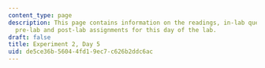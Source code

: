 ```yaml
---
content_type: page
description: This page contains information on the readings, in-lab questions, and
  pre-lab and post-lab assignments for this day of the lab.
draft: false
title: Experiment 2, Day 5
uid: de5ce36b-5604-4fd1-9ec7-c626b2ddc6ac
---
```

